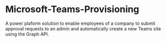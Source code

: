 # Microsoft-Teams-Provisioning
A power plaform solution to enable employees of a company to submit approval requests to an admin and automatically create a new Teams site using the Graph API.
